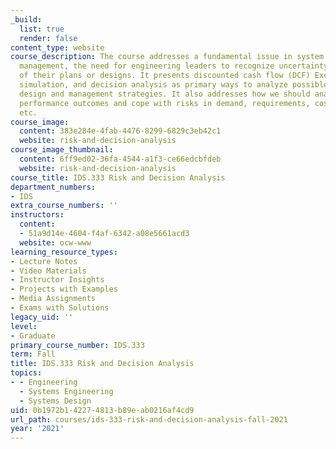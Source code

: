 ```yaml
---
_build:
  list: true
  render: false
content_type: website
course_description: The course addresses a fundamental issue in system design and
  management, the need for engineering leaders to recognize uncertainty in the performance
  of their plans or designs. It presents discounted cash flow (DCF) Excel models,
  simulation, and decision analysis as primary ways to analyze possible outcomes of
  design and management strategies. It also addresses how we should analyze possible
  performance outcomes and cope with risks in demand, requirements, cost, technology,
  etc.
course_image:
  content: 383e284e-4fab-4476-8299-6829c3eb42c1
  website: risk-and-decision-analysis
course_image_thumbnail:
  content: 6ff9ed02-36fa-4544-a1f3-ce66edcbfdeb
  website: risk-and-decision-analysis
course_title: IDS.333 Risk and Decision Analysis
department_numbers:
- IDS
extra_course_numbers: ''
instructors:
  content:
  - 51a9d14e-4604-f4af-6342-a08e5661acd3
  website: ocw-www
learning_resource_types:
- Lecture Notes
- Video Materials
- Instructor Insights
- Projects with Examples
- Media Assignments
- Exams with Solutions
legacy_uid: ''
level:
- Graduate
primary_course_number: IDS.333
term: Fall
title: IDS.333 Risk and Decision Analysis
topics:
- - Engineering
  - Systems Engineering
  - Systems Design
uid: 0b1972b1-4227-4813-b89e-ab0216af4cd9
url_path: courses/ids-333-risk-and-decision-analysis-fall-2021
year: '2021'
---
```

